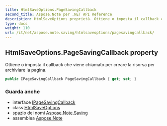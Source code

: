 ```yaml
---
title: HtmlSaveOptions.PageSavingCallback
second_title: Aspose.Note per .NET API Reference
description: HtmlSaveOptions proprietà. Ottiene o imposta il callback che viene chiamato per creare la risorsa per archiviare la pagina.
type: docs
weight: 110
url: /it/net/aspose.note.saving/htmlsaveoptions/pagesavingcallback/
---
```

## HtmlSaveOptions.PageSavingCallback property

Ottiene o imposta il callback che viene chiamato per creare la risorsa per archiviare la pagina.

```csharp
public IPageSavingCallback PageSavingCallback { get; set; }
```

### Guarda anche

* interface [IPageSavingCallback](../../../aspose.note.saving.html/ipagesavingcallback/)
* class [HtmlSaveOptions](../)
* spazio dei nomi [Aspose.Note.Saving](../../htmlsaveoptions/)
* assemblea [Aspose.Note](../../../)



